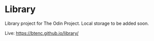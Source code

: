 # Library
Library project for The Odin Project. Local storage to be added soon.

Live: https://btenc.github.io/library/
